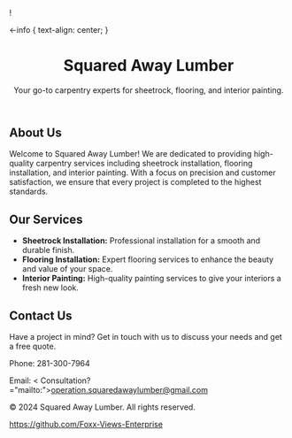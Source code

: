 


!




<-info {            text-align: center;        }    </style></head><body>    <header>        <h1>Squared Away Lumber</h1>        <p>Your go-to carpentry experts for sheetrock, flooring, and interior painting.</p>    </header>    <section class="container">        <h2>About Us</h2>        <p>Welcome to Squared Away Lumber! We are dedicated to providing high-quality carpentry services including sheetrock installation, flooring installation, and interior painting. With a focus on precision and customer satisfaction, we ensure that every project is completed to the highest standards.</p>    </section>    <section class="container">        <h2>Our Services</h2>        <ul>            <li><strong>Sheetrock Installation:</strong> Professional installation for a smooth and durable finish.</li>            <li><strong>Flooring Installation:</strong> Expert flooring services to enhance the beauty and value of your space.</li>            <li><strong>Interior Painting:</strong> High-quality painting services to give your interiors a fresh new look.</li>        </ul>    </section>    <section class="container">        <h2>Contact Us</h2>        <p>Have a project in mind? Get in touch with us to discuss your needs and get a free quote.</p>        <div class="contact-info">            <p>Phone: 281-300-7964</p>            <p>Email: < Consultation?="mailto:">operation.squaredawaylumber@gmail.com</a></p>        </div>    </section>    <footer>        <p>&copy; 2024 Squared Away Lumber. All rights reserved.</p>    </footer></body></html>








https://github.com/Foxx-Views-Enterprise
